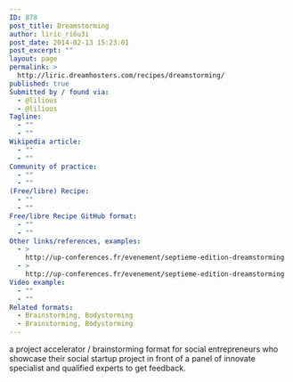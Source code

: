 ```yaml
---
ID: 878
post_title: Dreamstorming
author: liric_ri6u3i
post_date: 2014-02-13 15:23:01
post_excerpt: ""
layout: page
permalink: >
  http://liric.dreamhosters.com/recipes/dreamstorming/
published: true
Submitted by / found via:
  - @lilious
  - @lilious
Tagline:
  - ""
  - ""
Wikipedia article:
  - ""
  - ""
Community of practice:
  - ""
  - ""
(Free/libre) Recipe:
  - ""
  - ""
Free/libre Recipe GitHub format:
  - ""
  - ""
Other links/references, examples:
  - >
    http://up-conferences.fr/evenement/septieme-edition-dreamstorming
  - >
    http://up-conferences.fr/evenement/septieme-edition-dreamstorming
Video example:
  - ""
  - ""
Related formats:
  - Brainstorming, Bodystorming
  - Brainstorming, Bodystorming
---
```

a project accelerator / brainstorming format for social entrepreneurs who showcase their social startup project in front of a panel of innovate specialist and qualified experts to get feedback.